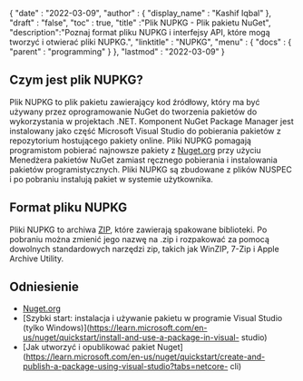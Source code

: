 {
  "date" : "2022-03-09",
  "author" : {
    "display_name" : "Kashif Iqbal"
},
  "draft" : "false",
  "toc" : true,
  "title" :"Plik NUPKG - Plik pakietu NuGet",
  "description":"Poznaj format pliku NUPKG i interfejsy API, które mogą tworzyć i otwierać pliki NUPKG.",
  "linktitle" : "NUPKG",
  "menu" : {
    "docs" : {
      "parent" : "programming"
}
},
  "lastmod" : "2022-03-09"
}

## Czym jest plik NUPKG?

Plik NUPKG to plik pakietu zawierający kod źródłowy, który ma być używany przez oprogramowanie NuGet do tworzenia pakietów do wykorzystania w projektach .NET. Komponent NuGet Package Manager jest instalowany jako część Microsoft Visual Studio do pobierania pakietów z repozytorium hostującego pakiety online. Pliki NUPKG pomagają programistom pobierać najnowsze pakiety z [Nuget.org](https://nuget.org) przy użyciu Menedżera pakietów NuGet zamiast ręcznego pobierania i instalowania pakietów programistycznych. Pliki NUPKG są zbudowane z plików NUSPEC i po pobraniu instalują pakiet w systemie użytkownika.

## Format pliku NUPKG

Pliki NUPKG to archiwa [ZIP](/pl/compression/zip/), które zawierają spakowane biblioteki. Po pobraniu można zmienić jego nazwę na .zip i rozpakować za pomocą dowolnych standardowych narzędzi zip, takich jak WinZIP, 7-Zip i Apple Archive Utility.

## Odniesienie

* [Nuget.org](https://nuget.org)
* [Szybki start: instalacja i używanie pakietu w programie Visual Studio (tylko Windows)](https://learn.microsoft.com/en-us/nuget/quickstart/install-and-use-a-package-in-visual- studio)
* [Jak utworzyć i opublikować pakiet Nuget](https://learn.microsoft.com/en-us/nuget/quickstart/create-and-publish-a-package-using-visual-studio?tabs=netcore- cli)

